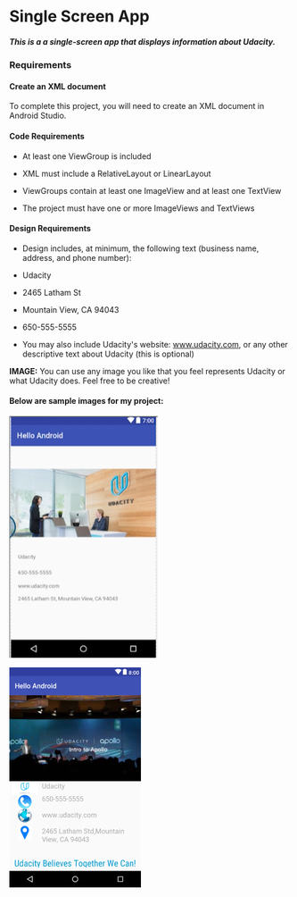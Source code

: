 # Single Screen App
##### This is a a single-screen app that displays information about Udacity.

### Requirements
#### Create an XML document
To complete this project, you will need to create an XML document in Android Studio.

#### Code Requirements
* At least one ViewGroup is included

* XML must include a RelativeLayout or LinearLayout

* ViewGroups contain at least one ImageView and at least one TextView

* The project must have one or more ImageViews and TextViews

#### Design Requirements
* Design includes, at minimum, the following text (business name, address, and phone number):

* Udacity

* 2465 Latham St

* Mountain View, CA 94043

* 650-555-5555

* You may also include Udacity's website: www.udacity.com, or any other descriptive text about Udacity (this is optional)

**IMAGE:** You can use any image you like that you feel represents Udacity or what Udacity does. Feel free to be creative!

#### Below are sample images for my project:


![alt text](https://github.com/evamaina/Single-Screen-App/blob/master/app/src/main/res/drawable/example.png "Screenshot 1")

![alt text](https://github.com/evamaina/Single-Screen-App/blob/master/app/src/main/res/drawable/udacity1.png "Screenshot 3")
